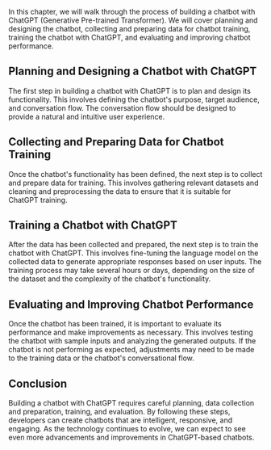 
In this chapter, we will walk through the process of building a chatbot with ChatGPT (Generative Pre-trained Transformer). We will cover planning and designing the chatbot, collecting and preparing data for chatbot training, training the chatbot with ChatGPT, and evaluating and improving chatbot performance.

Planning and Designing a Chatbot with ChatGPT
---------------------------------------------

The first step in building a chatbot with ChatGPT is to plan and design its functionality. This involves defining the chatbot's purpose, target audience, and conversation flow. The conversation flow should be designed to provide a natural and intuitive user experience.

Collecting and Preparing Data for Chatbot Training
--------------------------------------------------

Once the chatbot's functionality has been defined, the next step is to collect and prepare data for training. This involves gathering relevant datasets and cleaning and preprocessing the data to ensure that it is suitable for ChatGPT training.

Training a Chatbot with ChatGPT
-------------------------------

After the data has been collected and prepared, the next step is to train the chatbot with ChatGPT. This involves fine-tuning the language model on the collected data to generate appropriate responses based on user inputs. The training process may take several hours or days, depending on the size of the dataset and the complexity of the chatbot's functionality.

Evaluating and Improving Chatbot Performance
--------------------------------------------

Once the chatbot has been trained, it is important to evaluate its performance and make improvements as necessary. This involves testing the chatbot with sample inputs and analyzing the generated outputs. If the chatbot is not performing as expected, adjustments may need to be made to the training data or the chatbot's conversational flow.

Conclusion
----------

Building a chatbot with ChatGPT requires careful planning, data collection and preparation, training, and evaluation. By following these steps, developers can create chatbots that are intelligent, responsive, and engaging. As the technology continues to evolve, we can expect to see even more advancements and improvements in ChatGPT-based chatbots.
